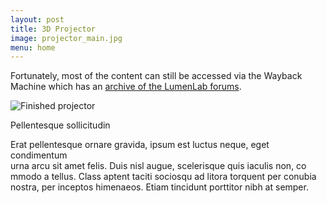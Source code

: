 ```yaml
---
layout: post
title: 3D Projector
image: projector_main.jpg
menu: home
---
```


Fortunately, most of the content can still be accessed via the Wayback Machine which has an <a href="https://web.archive.org/web/20120309041922/http://www.lumenlab.com/forums/index.php?showforum=29">archive of the LumenLab forums</a>.

<div class="row">
  <div class="col-md-8 col-md-offset-2"><img src="{{ site.url }}/assets/img/projector_main.jpg" class="img-responsive" alt="Finished projector"></div>
</div>

Pellentesque sollicitudin


Erat pellentesque ornare gravida, ipsum est luctus neque, eget condimentum \
urna arcu sit amet felis. Duis nisl augue, scelerisque quis iaculis non, co\
mmodo a tellus. Class aptent taciti sociosqu ad litora torquent per conubia\
 nostra, per inceptos himenaeos. Etiam tincidunt porttitor nibh at semper.
